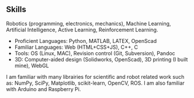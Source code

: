 ## Skills

Robotics (programming, electronics, mechanics), Machine Learning, Artificial Intelligence, Active Learning, Reinforcement Learning.

- Proficient Languages: Python, MATLAB, LATEX, OpenScad
- Familiar Languages: Web (HTML+CSS+JS), C++, C
- Tools: OS (Linux, MAC), Revision control (Git, Subversion), Pandoc
- 3D: Computer-aided design (Solidworks, OpenScad), 3D printing (I built mine), WebGL

I am familiar with many librairies for scientific and robot related work such as: NumPy, SciPy, Matplotlib, scikit-learn, OpenCV, ROS. I am also familiar with Arduino and Raspberry Pi.
